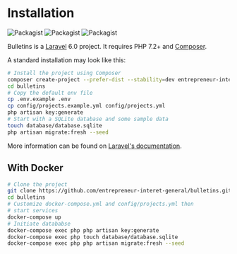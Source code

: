 # Installation

![Packagist](https://img.shields.io/packagist/dt/entrepreneur-interet-general/bulletins.svg?style=flat-square)
![Packagist](https://img.shields.io/packagist/l/entrepreneur-interet-general/bulletins.svg?style=flat-square)
![Packagist](https://img.shields.io/packagist/v/entrepreneur-interet-general/bulletins.svg?style=flat-square)

Bulletins is a [Laravel](https://laravel.com) 6.0 project. It requires PHP 7.2+ and [Composer](https://getcomposer.org).

A standard installation may look like this:
```bash
# Install the project using Composer
composer create-project --prefer-dist --stability=dev entrepreneur-interet-general/bulletins
cd bulletins
# Copy the default env file
cp .env.example .env
cp config/projects.example.yml config/projects.yml
php artisan key:generate
# Start with a SQLite database and some sample data
touch database/database.sqlite
php artisan migrate:fresh --seed
```

More information can be found on [Laravel's documentation](https://laravel.com/docs/5.8#installation).

## With Docker

```sh
# Clone the project
git clone https://github.com/entrepreneur-interet-general/bulletins.git
cd bulletins
# Customize docker-compose.yml and config/projects.yml then
# start services
docker-compose up
# Initiate datababse
docker-compose exec php php artisan key:generate
docker-compose exec php touch database/database.sqlite
docker-compose exec php php artisan migrate:fresh --seed
```
